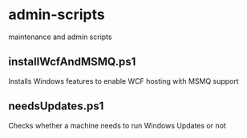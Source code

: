 # admin-scripts
maintenance and admin scripts

## installWcfAndMSMQ.ps1
Installs Windows features to enable WCF hosting with MSMQ support

## needsUpdates.ps1
Checks whether a machine needs to run Windows Updates or not
